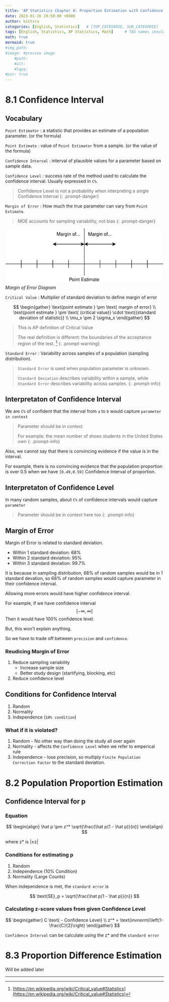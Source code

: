```yaml
---
title: 'AP Statistics Chapter 8: Proportion Estimation with Confidence'
date: 2023-01-16 19:50:00 +0900
author: kintiru
categories: [English, Statistics]   # [TOP_CATEGORIE, SUB_CATEGORIE]
tags: [English, Statistics, AP Statistics, Math]     # TAG names should always be lowercase
math: true
mermaid: true
#img_path: 
#image: #preview image
    #path:
    #alt:
    #lqpq:
#pin: true
---
```


# 8.1 Confidence Interval

## Vocabulary

`Point Estimator` : a statistic that provides an estimate of a population parameter. (or the formula)

`Point Estimate` : value of `Point Estimator` from a sample. (or the value of the formula)

`Confidence Interval` : interval of plausible values for a parameter based on sample data.

`Confidence Level` : success rate of the method used to calculate the confidence interval. Usually expressed in `C%`.

> Confidence Level is not a probability when interpreting a single Confidence Interval
{: .prompt-danger}

`Margin of Error` : How much the true parameter can vary from `Point Estimate`.

> MOE accounts for sampling variability, not bias
{: .prompt-danger}

![Margin of Error Diagram](/assets/img/2023/01/margin-of-error-diagram.svg)
_Margin of Error Diagram_

`Critical Value` : Multiplier of standard deviation to define margin of error

$$
\begin{gather}
\text{point estimate } \pm \text{ margin of error} \\
\text{point estimate } \pm \text{ (critical value)} \cdot \text{(standard deviation of statistic)} \\
\mu_x \pm 2 \sigma_x
\end{gather}
$$

> This is AP definition of Critical Value
>
> The real definition is different: the boundaries of the acceptance region of the test. [^1]
{: .prompt-warning}

`Standard Error` : Variability across samples of a population (sampling distribution).

> `Standard Error` is used when population parameter is unknown.
>
> `Standard Deviation` describes variability within a sample, while `Standard Error` describes variability across samples.
{: .prompt-info}

## Interpretaton of Confidence Interval

We are `C%` of confident that the interval from `a` to `b` would capture `parameter in context`

> Parameter should be in context
> 
> For example: the mean number of shoes students in the United States own
{: .prompt-info}

Also, we cannot say that there is convincing evidence if the value is in the interval.

For example, there is no convincing evidence that the population proportion is over 0.5 when we have `[0.49,0.59]` Confidence Interval of proportion.

## Interpretaton of Confidence Level

In many random samples, about `C%` of confidence intervals would capture `parameter`

> Parameter should be in context here too
{: .prompt-info}

## Margin of Error

Margin of Error is related to standard deviation.

 - Within 1 standard deviation: 68%
 - Within 2 standard deviation: 95%
 - Within 3 standard deviation: 99.7%
  
It is because in sampling distribution, 68% of random samples would be in 1 standard devation, so 68% of random samples would capture parameter in their confidence interval.

Allowing more errors would have higher confidence interval.

For example, if we have confidence interval
$$[-\infty, \infty]$$ 
Then it would have 100% confidence level.

But, this won't explain anything.

So we have to trade off between `precision` and `confidence`.

### Reudicing Margin of Error

 1. Reduce sampling variability
    - Increase sample size
    - Better study design (startifying, blocking, etc)
 2. Reduce confidence level

## Conditions for Confidence Interval

 1. Random
 2. Normality
 3. Independence (`10% condition`)

### What if it is violated?

 1. Random - No other way than doing the study all over again
 2. Normality - affects the `Confidence Level` when we refer to emperical rule
 3. Independence - lose precision, so multiply `Finite Population Correction Factor` to the standard deviation.

# 8.2 Population Proportion Estimation

## Confidence Interval for p

### Equation

$$
\begin{align}
\hat p \pm z^* \sqrt{\frac{\hat p(1 - \hat p)}{n}}
\end{align}
$$

where z* is \|±z\|

### Conditions for estimating p

 1. Random
 2. Independence (10% Condition)
 3. Normality (Large Counts)

When independence is met, the `standard error` is

$$
\text{SE}_p = \sqrt{\frac{\hat p(1 - \hat p)}{n}}
$$


### Calculating z-score values from given Confidence Level

$$
\begin{gather}
C \text{ - Confidence Level} \\
z^* = \text{invnorm}\left(1-\frac{C}{2}\right)
\end{gather}
$$

`Confidence Interval` can be calculate using the z* and the `standard error`

# 8.3 Proportion Difference Estimation

Will be added later

---

[^1]: [https://en.wikipedia.org/wiki/Critical_value#Statistics](https://en.wikipedia.org/wiki/Critical_value#Statistics)